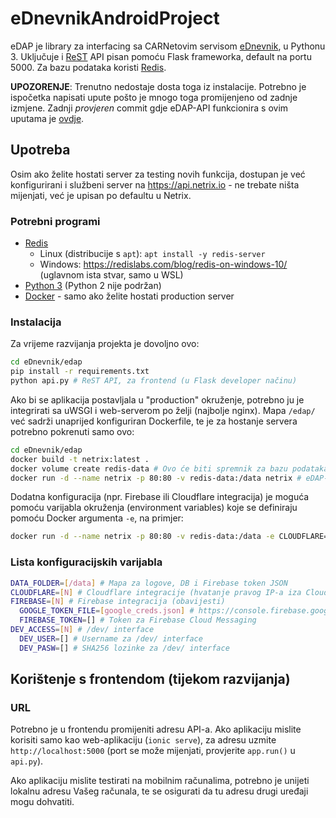 # eDnevnikAndroidProject

eDAP je library za interfacing sa CARNetovim servisom [eDnevnik](https://ocjene.skole.hr), u Pythonu 3. Uključuje i [ReST](https://en.wikipedia.org/wiki/Representational_State_Transfer) API pisan pomoću Flask frameworka, default na portu 5000. Za bazu podataka koristi [Redis](https://redis.io/).

**UPOZORENJE**: Trenutno nedostaje dosta toga iz instalacije. Potrebno je ispočetka napisati upute pošto je mnogo toga promijenjeno od zadnje izmjene. Zadnji *provjeren* commit gdje eDAP-API funkcionira s ovim uputama je [ovdje](https://github.com/btx3/Netrix/tree/c21213c8a7f977e6bc392d5062f913f99fa5bdc7).

## Upotreba

Osim ako želite hostati server za testing novih funkcija, dostupan je već konfigurirani i službeni server na https://api.netrix.io - ne trebate ništa mijenjati, već je upisan po defaultu u Netrix.

### Potrebni programi

* [Redis](https://redis.io/)
  * Linux (distribucije s `apt`): `apt install -y redis-server`
  * Windows: https://redislabs.com/blog/redis-on-windows-10/ (uglavnom ista stvar, samo u WSL)
* [Python 3](https://www.python.org/downloads/) (Python 2 nije podržan)
* [Docker](https://docs.docker.com/install/) - samo ako želite hostati production server

### Instalacija

Za vrijeme razvijanja projekta je dovoljno ovo:
```bash
cd eDnevnik/edap
pip install -r requirements.txt
python api.py # ReST API, za frontend (u Flask developer načinu)
```

Ako bi se aplikacija postavljala u "production" okruženje, potrebno ju je integrirati sa uWSGI i web-serverom po želji (najbolje nginx). Mapa `/edap/` već sadrži unaprijed konfiguriran Dockerfile, te je za hostanje servera potrebno pokrenuti samo ovo:

```bash
cd eDnevnik/edap
docker build -t netrix:latest .
docker volume create redis-data # Ovo će biti spremnik za bazu podataka
docker run -d --name netrix -p 80:80 -v redis-data:/data netrix # eDAP-API je dostupan na portu 80
```

Dodatna konfiguracija (npr. Firebase ili Cloudflare integracija) je moguća pomoću varijabla okruženja (environment variables) koje se definiraju pomoću Docker argumenta `-e`, na primjer:

```bash
docker run -d --name netrix -p 80:80 -v redis-data:/data -e CLOUDFLARE=Y netrix # Omogućuje integraciju sa Cloudflareom
```

### Lista konfiguracijskih varijabla

```bash
DATA_FOLDER=[/data] # Mapa za logove, DB i Firebase token JSON
CLOUDFLARE=[N] # Cloudflare integracije (hvatanje pravog IP-a iza Cloudflare servera)
FIREBASE=[N] # Firebase integracija (obavijesti)
  GOOGLE_TOKEN_FILE=[google_creds.json] # https://console.firebase.google.com/project/_/settings/serviceaccounts/adminsdk
  FIREBASE_TOKEN=[] # Token za Firebase Cloud Messaging
DEV_ACCESS=[N] # /dev/ interface
  DEV_USER=[] # Username za /dev/ interface
  DEV_PASW=[] # SHA256 lozinke za /dev/ interface
```

## Korištenje s frontendom (tijekom razvijanja)
### URL
Potrebno je u frontendu promijeniti adresu API-a. Ako aplikaciju mislite korisiti samo kao web-aplikaciju (`ionic serve`), za adresu uzmite `http://localhost:5000` (port se može mijenjati, provjerite `app.run()` u `api.py`).

Ako aplikaciju mislite testirati na mobilnim računalima, potrebno je unijeti lokalnu adresu Vašeg računala, te se osigurati da tu adresu drugi uređaji mogu dohvatiti.

